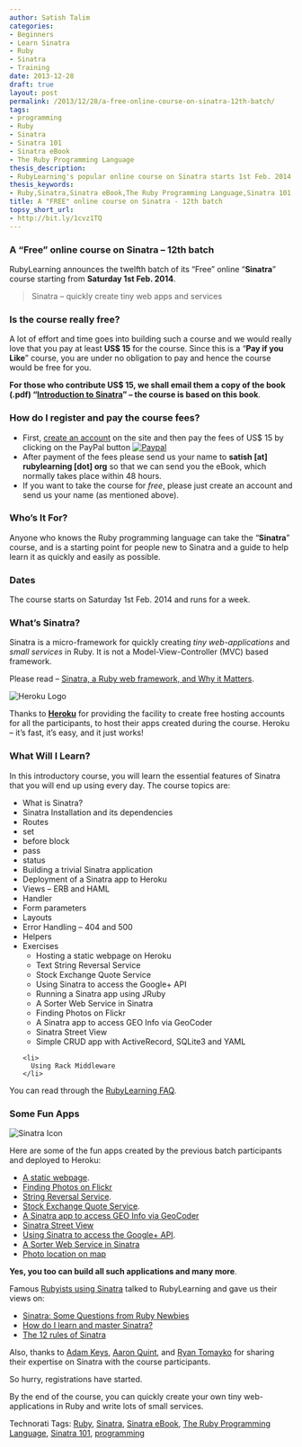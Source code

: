 ```yaml
---
author: Satish Talim
categories:
- Beginners
- Learn Sinatra
- Ruby
- Sinatra
- Training
date: 2013-12-28
draft: true
layout: post
permalink: /2013/12/28/a-free-online-course-on-sinatra-12th-batch/
tags:
- programming
- Ruby
- Sinatra
- Sinatra 101
- Sinatra eBook
- The Ruby Programming Language
thesis_description:
- RubyLearning's popular online course on Sinatra starts 1st Feb. 2014.
thesis_keywords:
- Ruby,Sinatra,Sinatra eBook,The Ruby Programming Language,Sinatra 101,programming
title: A "FREE" online course on Sinatra - 12th batch
topsy_short_url:
- http://bit.ly/1cvz1TQ
---
```


<div>
  <h3>
    A &#8220;Free&#8221; online course on Sinatra &#8211; 12th batch
  </h3>
  
  <p>
    <span class="drop_cap">R</span>ubyLearning announces the twelfth batch of its &#8220;Free&#8221; online &#8220;<strong>Sinatra</strong>&#8221; course starting from <b>Saturday 1st Feb. 2014</b>.
  </p>
  
  <blockquote class="right">
    <p>
      Sinatra &#8211; quickly create tiny web apps and services
    </p>
  </blockquote>
  
  <h3>
    Is the course really free?
  </h3>
  
  <p>
    A lot of effort and time goes into building such a course and we would really love that you pay at least <b>US$ 15</b> for the course. Since this is a &#8220;<b>Pay if you Like</b>&#8221; course, you are under no obligation to pay and hence the course would be free for you.
  </p>
  
  <p>
    <b>For those who contribute US$ 15, we shall email them a copy of the book (.pdf) “<a href="http://rubylearning.com/blog/introduction-to-sinatra-ebook/">Introduction to Sinatra</a>” – the course is based on this book</b>.
  </p>
  
  <h3>
    How do I register and pay the course fees?
  </h3>
  
  <ul>
    <li>
      First, <a href="http://rubylearning.org/classes/login/index.php">create an account</a> on the site and then pay the fees of US$ 15 by clicking on the PayPal button <a href="http://rubylearning.org/classes/enrol/index.php?id=42"><img src="http://rubylearning.com/images/paypal_ruby.gif" alt="Paypal" /></a>
    </li>
    <li>
      After payment of the fees please send us your name to <strong>satish [at] rubylearning [dot] org</strong> so that we can send you the eBook, which normally takes place within 48 hours.
    </li>
    <li>
      If you want to take the course for <em>free</em>, please just create an account and send us your name (as mentioned above).
    </li>
  </ul>
  
  <h3>
    Who&#8217;s It For?
  </h3>
  
  <p>
    Anyone who knows the Ruby programming language can take the &#8220;<strong>Sinatra</strong>&#8221; course, and is a starting point for people new to Sinatra and a guide to help learn it as quickly and easily as possible.
  </p>
  
  <h3>
    Dates
  </h3>
  
  <p>
    The course starts on Saturday 1st Feb. 2014 and runs for a week.
  </p>
  
  <h3>
    What&#8217;s Sinatra?
  </h3>
  
  <p>
    Sinatra is a micro-framework for quickly creating <em>tiny web-applications</em> and <em>small services</em> in Ruby. It is not a Model-View-Controller (MVC) based framework.
  </p>
  
  <p>
    Please read &#8211; <a href="http://deadprogrammersociety.blogspot.com/2007/10/sinatra-ruby-web-framework-and-why-it.html">Sinatra, a Ruby web framework, and Why it Matters</a>.
  </p>
  
  <p>
    <img class="alignleft" src="http://rubylearning.com/images/heroku-optimized.gif" alt="Heroku Logo" title="Heroku" />
  </p>
  
  <p>
    Thanks to <a href="http://heroku.com/"><strong>Heroku</strong></a> for providing the facility to create free hosting accounts for all the participants, to host their apps created during the course. Heroku &#8211; it&#8217;s fast, it&#8217;s easy, and it just works!
  </p>
  
  <h3>
    What Will I Learn?
  </h3>
  
  <p>
    In this introductory course, you will learn the essential features of Sinatra that you will end up using every day. The course topics are:
  </p>
  
  <ul>
    <li>
      What is Sinatra?
    </li>
    <li>
      Sinatra Installation and its dependencies
    </li>
    <li>
      Routes
    </li>
    <li>
      set
    </li>
    <li>
      before block
    </li>
    <li>
      pass
    </li>
    <li>
      status
    </li>
    <li>
      Building a trivial Sinatra application
    </li>
    <li>
      Deployment of a Sinatra app to Heroku
    </li>
    <li>
      Views &#8211; ERB and HAML
    </li>
    <li>
      Handler
    </li>
    <li>
      Form parameters
    </li>
    <li>
      Layouts
    </li>
    <li>
      Error Handling &#8211; 404 and 500
    </li>
    <li>
      Helpers
    </li>
    <li>
      Exercises <ul>
        <li>
          Hosting a static webpage on Heroku
        </li>
        <li>
          Text String Reversal Service
        </li>
        <li>
          Stock Exchange Quote Service
        </li>
        <li>
          Using Sinatra to access the Google+ API
        </li>
        <li>
          Running a Sinatra app using JRuby
        </li>
        <li>
          A Sorter Web Service in Sinatra
        </li>
        <li>
          Finding Photos on Flickr
        </li>
        <li>
          A Sinatra app to access GEO Info via GeoCoder
        </li>
        <li>
          Sinatra Street View
        </li>
        <li>
          Simple CRUD app with ActiveRecord, SQLite3 and YAML
        </li>
      </ul>
    </li>
    
    <li>
      Using Rack Middleware
    </li>
  </ul>
  
  <p>
    You can read through the <a href="http://rubylearning.com/satishtalim/faq.html">RubyLearning FAQ</a>.
  </p>
  
  <h3>
    Some Fun Apps
  </h3>
  
  <p>
    <img class="alignright" src="http://rubylearning.com/images/sinatralogo.jpg" alt="Sinatra Icon" title="Sinatra microframework" />
  </p>
  
  <p>
    Here are some of the fun apps created by the previous batch participants and deployed to Heroku:
  </p>
  
  <ul>
    <li>
      <a href="http://dosasite.herokuapp.com/">A static webpage</a>.
    </li>
    <li>
      <a href="http://flickr-find.herokuapp.com/">Finding Photos on Flickr</a>
    </li>
    <li>
      <a href="http://rl-string-reverse.herokuapp.com/">String Reversal Service</a>.
    </li>
    <li>
      <a href="http://seqsa.herokuapp.com/">Stock Exchange Quote Service</a>.
    </li>
    <li>
      <a href="http://sinatra-geo.herokuapp.com/">A Sinatra app to access GEO Info via GeoCoder</a>
    </li>
    <li>
      <a href="https://github.com/SatishTalim/sinatra-street-view/wiki">Sinatra Street View</a>
    </li>
    <li>
      <a href="http://sinatragplus.herokuapp.com/">Using Sinatra to access the Google+ API</a>.
    </li>
    <li>
      <a href="http://rubylearning.com/blog/2009/06/23/want-to-create-a-sinatra-web-service/">A Sorter Web Service in Sinatra</a>
    </li>
    <li>
      <a href="https://github.com/SatishTalim/exifmap_sinatra/wiki">Photo location on map</a>
    </li>
  </ul>
  
  <p style="text-align: justify;">
    <b>Yes, you too can build all such applications and many more</b>.
  </p>
  
  <p>
    Famous <a href="http://rubylearning.com/blog/2009/06/29/20-rubyists-using-sinatra-do-you/">Rubyists using Sinatra</a> talked to RubyLearning and gave us their views on:
  </p>
  
  <ul>
    <li>
      <a href="http://rubylearning.com/blog/2013/08/14/sinatra-some-questions-from-ruby-newbies/">Sinatra: Some Questions from Ruby Newbies</a>
    </li>
    <li>
      <a href="http://rubylearning.com/blog/2009/08/11/blake-mizerany-how-do-i-learn-and-master-sinatra/">How do I learn and master Sinatra?</a>
    </li>
    <li>
      <a href="http://rubylearning.com/blog/2009/07/19/what-are-the-twelve-rules-of-sinatra/">The 12 rules of Sinatra</a>
    </li>
  </ul>
  
  <p>
    Also, thanks to <a href="http://rubylearning.com/blog/2009/03/03/interview-adam-keys-on-sinatra/">Adam Keys</a>, <a href="http://rubylearning.com/blog/2009/03/20/interview-aaron-quint-on-sinatra/">Aaron Quint</a>, and <a href="http://rubylearning.com/blog/2009/03/20/interview-ryan-tomayko-on-sinatra/">Ryan Tomayko</a> for sharing their expertise on Sinatra with the course participants.
  </p>
  
  <p>
    So hurry, registrations have started.
  </p>
  
  <p class="alert">
    By the end of the course, you can quickly create your own tiny web-applications in Ruby and write lots of small services.
  </p>
</div>

Technorati Tags: <a href="http://technorati.com/tag/Ruby" rel="tag">Ruby</a>, <a href="http://technorati.com/tag/Sinatra" rel="tag">Sinatra</a>, <a href="http://technorati.com/tag/Sinatra+eBook" rel="tag">Sinatra eBook</a>, <a href="http://technorati.com/tag/The+Ruby+Programming+Language" rel="tag">The Ruby Programming Language</a>, <a href="http://technorati.com/tag/Sinatra+101" rel="tag">Sinatra 101</a>, <a href="http://technorati.com/tag/programming" rel="tag">programming</a>
